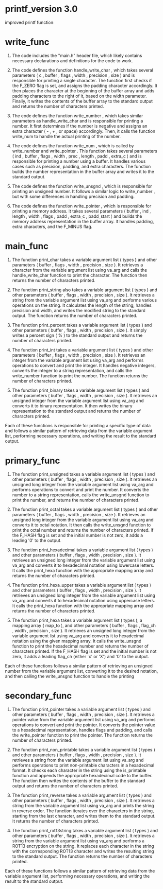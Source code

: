 # printf_version 3.0

improved printf function

# write_func

1. The code includes the "main.h" header file, which likely contains necessary declarations and definitions for the code to work. 
 
2. The code defines the function  handle_write_char , which takes several parameters ( c ,  buffer ,  flags ,  width ,  precision ,  size ) and is responsible for printing a single character. The function first checks if the  F_ZERO  flag is set, and assigns the padding character accordingly. It then places the character at the beginning of the  buffer  array and adds padding characters to the right of it, based on the  width  parameter. Finally, it writes the contents of the  buffer  array to the standard output and returns the number of characters printed. 
 
3. The code defines the function  write_number , which takes similar parameters as  handle_write_char  and is responsible for printing a number. It first determines if the number is negative and assigns an extra character ( - ,  + , or space) accordingly. Then, it calls the function  write_num  to handle the actual printing of the number. 
 
4. The code defines the function  write_num , which is called by  write_number  and  write_pointer . This function takes several parameters ( ind ,  buffer ,  flags ,  width ,  prec ,  length ,  padd ,  extra_c ) and is responsible for printing a number using a buffer. It handles various cases such as precision, padding, and extra characters. The function builds the number representation in the  buffer  array and writes it to the standard output. 
 
5. The code defines the function  write_unsgnd , which is responsible for printing an unsigned number. It follows a similar logic to  write_number , but with some differences in handling precision and padding. 
 
6. The code defines the function  write_pointer , which is responsible for printing a memory address. It takes several parameters ( buffer ,  ind ,  length ,  width ,  flags ,  padd ,  extra_c ,  padd_start ) and builds the memory address representation in the  buffer  array. It handles padding, extra characters, and the  F_MINUS  flag. 

# main_func

1. The function  print_char  takes a variable argument list ( types ) and other parameters ( buffer ,  flags ,  width ,  precision ,  size ). It retrieves a character from the variable argument list using  va_arg  and calls the  handle_write_char  function to print the character. The function then returns the number of characters printed. 
 
2. The function  print_string  also takes a variable argument list ( types ) and other parameters ( buffer ,  flags ,  width ,  precision ,  size ). It retrieves a string from the variable argument list using  va_arg  and performs various operations on the string. It calculates the length of the string, handles precision and width, and writes the modified string to the standard output. The function returns the number of characters printed. 
 
3. The function  print_percent  takes a variable argument list ( types ) and other parameters ( buffer ,  flags ,  width ,  precision ,  size ). It simply writes a percent sign ( % ) to the standard output and returns the number of characters printed. 
 
4. The function  print_int  takes a variable argument list ( types ) and other parameters ( buffer ,  flags ,  width ,  precision ,  size ). It retrieves an integer from the variable argument list using  va_arg  and performs operations to convert and print the integer. It handles negative integers, converts the integer to a string representation, and calls the  write_number  function to print the number. The function returns the number of characters printed. 
 
5. The function  print_binary  takes a variable argument list ( types ) and other parameters ( buffer ,  flags ,  width ,  precision ,  size ). It retrieves an unsigned integer from the variable argument list using  va_arg  and converts it to binary representation. It then writes the binary representation to the standard output and returns the number of characters printed. 
 
Each of these functions is responsible for printing a specific type of data and follows a similar pattern of retrieving data from the variable argument list, performing necessary operations, and writing the result to the standard output.

# primary_func

1. The function  print_unsigned  takes a variable argument list ( types ) and other parameters ( buffer ,  flags ,  width ,  precision ,  size ). It retrieves an unsigned long integer from the variable argument list using  va_arg  and performs operations to convert and print the number. It converts the number to a string representation, calls the  write_unsgnd  function to print the number, and returns the number of characters printed. 
 
2. The function  print_octal  takes a variable argument list ( types ) and other parameters ( buffer ,  flags ,  width ,  precision ,  size ). It retrieves an unsigned long integer from the variable argument list using  va_arg  and converts it to octal notation. It then calls the  write_unsgnd  function to print the octal number and returns the number of characters printed. If the  F_HASH  flag is set and the initial number is not zero, it adds a leading '0' to the output. 
 
3. The function  print_hexadecimal  takes a variable argument list ( types ) and other parameters ( buffer ,  flags ,  width ,  precision ,  size ). It retrieves an unsigned long integer from the variable argument list using  va_arg  and converts it to hexadecimal notation using lowercase letters. It calls the  print_hexa  function with the appropriate mapping array and returns the number of characters printed. 
 
4. The function  print_hexa_upper  takes a variable argument list ( types ) and other parameters ( buffer ,  flags ,  width ,  precision ,  size ). It retrieves an unsigned long integer from the variable argument list using  va_arg  and converts it to hexadecimal notation using uppercase letters. It calls the  print_hexa  function with the appropriate mapping array and returns the number of characters printed. 
 
5. The function  print_hexa  takes a variable argument list ( types ), a mapping array ( map_to ), and other parameters ( buffer ,  flags ,  flag_ch ,  width ,  precision ,  size ). It retrieves an unsigned long integer from the variable argument list using  va_arg  and converts it to hexadecimal notation using the given mapping array. It calls the  write_unsgnd  function to print the hexadecimal number and returns the number of characters printed. If the  F_HASH  flag is set and the initial number is not zero, it adds a leading  flag_ch  (either 'x' or 'X') and '0' to the output. 
 
Each of these functions follows a similar pattern of retrieving an unsigned number from the variable argument list, converting it to the desired notation, and then calling the  write_unsgnd  function to handle the printing

# secondary_func

1. The function  print_pointer  takes a variable argument list ( types ) and other parameters ( buffer ,  flags ,  width ,  precision ,  size ). It retrieves a pointer value from the variable argument list using  va_arg  and performs operations to convert and print the pointer. It converts the pointer value to a hexadecimal representation, handles flags and padding, and calls the  write_pointer  function to print the pointer. The function returns the number of characters printed. 
 
2. The function  print_non_printable  takes a variable argument list ( types ) and other parameters ( buffer ,  flags ,  width ,  precision ,  size ). It retrieves a string from the variable argument list using  va_arg  and performs operations to print non-printable characters in a hexadecimal format. It checks each character in the string using the  is_printable  function and appends the appropriate hexadecimal code to the buffer. The function then writes the contents of the buffer to the standard output and returns the number of characters printed. 
 
3. The function  print_reverse  takes a variable argument list ( types ) and other parameters ( buffer ,  flags ,  width ,  precision ,  size ). It retrieves a string from the variable argument list using  va_arg  and prints the string in reverse order. The function iterates over the characters in the string, starting from the last character, and writes them to the standard output. It returns the number of characters printed. 
 
4. The function  print_rot13string  takes a variable argument list ( types ) and other parameters ( buffer ,  flags ,  width ,  precision ,  size ). It retrieves a string from the variable argument list using  va_arg  and performs a ROT13 encryption on the string. It replaces each character in the string with the corresponding ROT13 character and writes the resulting string to the standard output. The function returns the number of characters printed. 
 
Each of these functions follows a similar pattern of retrieving data from the variable argument list, performing necessary operations, and writing the result to the standard output.